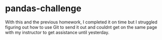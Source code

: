 # pandas-challenge
With this and the previous homework, I completed it on time but I struggled figuring out how to use Git to send it out and couldnt get on the same page with my instructor to get assistance until yesterday. 
